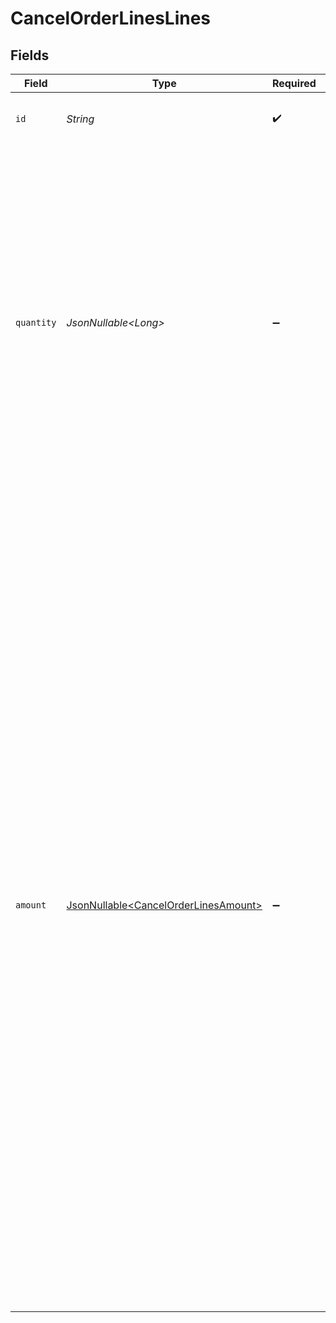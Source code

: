 # CancelOrderLinesLines


## Fields

| Field                                                                                                                                                                                                                                                                                                                                                                                                                                                                                                                                                                                                                                                                                                                                                             | Type                                                                                                                                                                                                                                                                                                                                                                                                                                                                                                                                                                                                                                                                                                                                                              | Required                                                                                                                                                                                                                                                                                                                                                                                                                                                                                                                                                                                                                                                                                                                                                          | Description                                                                                                                                                                                                                                                                                                                                                                                                                                                                                                                                                                                                                                                                                                                                                       |
| ----------------------------------------------------------------------------------------------------------------------------------------------------------------------------------------------------------------------------------------------------------------------------------------------------------------------------------------------------------------------------------------------------------------------------------------------------------------------------------------------------------------------------------------------------------------------------------------------------------------------------------------------------------------------------------------------------------------------------------------------------------------- | ----------------------------------------------------------------------------------------------------------------------------------------------------------------------------------------------------------------------------------------------------------------------------------------------------------------------------------------------------------------------------------------------------------------------------------------------------------------------------------------------------------------------------------------------------------------------------------------------------------------------------------------------------------------------------------------------------------------------------------------------------------------- | ----------------------------------------------------------------------------------------------------------------------------------------------------------------------------------------------------------------------------------------------------------------------------------------------------------------------------------------------------------------------------------------------------------------------------------------------------------------------------------------------------------------------------------------------------------------------------------------------------------------------------------------------------------------------------------------------------------------------------------------------------------------- | ----------------------------------------------------------------------------------------------------------------------------------------------------------------------------------------------------------------------------------------------------------------------------------------------------------------------------------------------------------------------------------------------------------------------------------------------------------------------------------------------------------------------------------------------------------------------------------------------------------------------------------------------------------------------------------------------------------------------------------------------------------------- |
| `id`                                                                                                                                                                                                                                                                                                                                                                                                                                                                                                                                                                                                                                                                                                                                                              | *String*                                                                                                                                                                                                                                                                                                                                                                                                                                                                                                                                                                                                                                                                                                                                                          | :heavy_check_mark:                                                                                                                                                                                                                                                                                                                                                                                                                                                                                                                                                                                                                                                                                                                                                | The ID of the order line. For example: `odl_dgtxyl`.                                                                                                                                                                                                                                                                                                                                                                                                                                                                                                                                                                                                                                                                                                              |
| `quantity`                                                                                                                                                                                                                                                                                                                                                                                                                                                                                                                                                                                                                                                                                                                                                        | *JsonNullable\<Long>*                                                                                                                                                                                                                                                                                                                                                                                                                                                                                                                                                                                                                                                                                                                                             | :heavy_minus_sign:                                                                                                                                                                                                                                                                                                                                                                                                                                                                                                                                                                                                                                                                                                                                                | The number of items that should be canceled for this order line. When this parameter is omitted,<br/>the whole order line will be canceled. When part of the line has been shipped, the remaining<br/>quantity will be canceled and the order line will be marked `completed`.<br/><br/>Must be less than the number of items already shipped or canceled for this order line.                                                                                                                                                                                                                                                                                                                                                                                    |
| `amount`                                                                                                                                                                                                                                                                                                                                                                                                                                                                                                                                                                                                                                                                                                                                                          | [JsonNullable\<CancelOrderLinesAmount>](../../models/operations/CancelOrderLinesAmount.md)                                                                                                                                                                                                                                                                                                                                                                                                                                                                                                                                                                                                                                                                        | :heavy_minus_sign:                                                                                                                                                                                                                                                                                                                                                                                                                                                                                                                                                                                                                                                                                                                                                | The amount that you want to cancel. In almost all cases, Mollie can determine the amount<br/>automatically.<br/><br/>The amount is required only if you are *partially* canceling an order line which has a non-zero<br/>`discountAmount`.<br/><br/>The amount you can cancel depends on various properties of the order line and the cancel order<br/>lines request. The maximum that can be canceled is `unit price x quantity to cancel`.<br/><br/>The minimum amount depends on the discount applied to the line, the quantity already shipped or<br/>canceled, the amounts already shipped or canceled and the quantity you want to cancel.<br/><br/>If you do not send an amount, Mollie will determine the amount automatically or respond with an<br/>error if the amount cannot be determined automatically. |